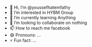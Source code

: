 - 👋 Hi, I’m @youssefhatemfathy
- 👀 I’m interested in HYBM Group
- 🌱 I’m currently learning Anything
- 💞️ I’m looking to collaborate on nothing
- 📫 How to reach me facebook
- 😄 Pronouns: ...
- ⚡ Fun fact: ...

<!---
youssefhatemfathy/youssefhatemfathy is a ✨ special ✨ repository because its `README.md` (this file) appears on your GitHub profile.
You can click the Preview link to take a look at your changes.
--->
